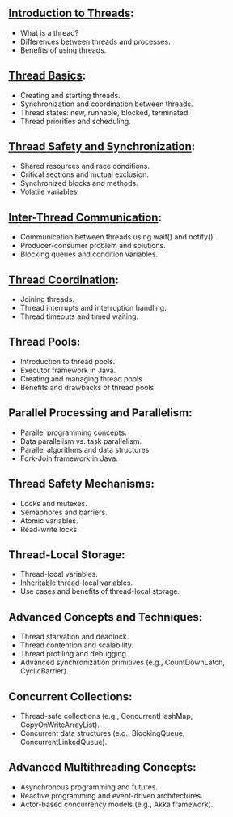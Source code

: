 ## [Introduction to Threads](src/main/java/com/clay/a_intro):

* What is a thread?
* Differences between threads and processes.
* Benefits of using threads.

## [Thread Basics](src/main/java/com/clay/b_thread_basics):

* Creating and starting threads.
* Synchronization and coordination between threads.
* Thread states: new, runnable, blocked, terminated.
* Thread priorities and scheduling.

## [Thread Safety and Synchronization](src/main/java/com/clay/c_thread_safety_synchronization):

* Shared resources and race conditions.
* Critical sections and mutual exclusion.
* Synchronized blocks and methods.
* Volatile variables.

## [Inter-Thread Communication](src/main/java/com/clay/d_inter_thread_communication):

* Communication between threads using wait() and notify().
* Producer-consumer problem and solutions.
* Blocking queues and condition variables.

## [Thread Coordination](src/main/java/com/clay/e_thread_coordination):

* Joining threads.
* Thread interrupts and interruption handling.
* Thread timeouts and timed waiting.

## Thread Pools:

* Introduction to thread pools.
* Executor framework in Java.
* Creating and managing thread pools.
* Benefits and drawbacks of thread pools.

## Parallel Processing and Parallelism:

* Parallel programming concepts.
* Data parallelism vs. task parallelism.
* Parallel algorithms and data structures.
* Fork-Join framework in Java.

## Thread Safety Mechanisms:

* Locks and mutexes.
* Semaphores and barriers.
* Atomic variables.
* Read-write locks.

## Thread-Local Storage:

* Thread-local variables.
* Inheritable thread-local variables.
* Use cases and benefits of thread-local storage.

## Advanced Concepts and Techniques:

* Thread starvation and deadlock.
* Thread contention and scalability.
* Thread profiling and debugging.
* Advanced synchronization primitives (e.g., CountDownLatch, CyclicBarrier).

## Concurrent Collections:

* Thread-safe collections (e.g., ConcurrentHashMap, CopyOnWriteArrayList).
* Concurrent data structures (e.g., BlockingQueue, ConcurrentLinkedQueue).

## Advanced Multithreading Concepts:

* Asynchronous programming and futures.
* Reactive programming and event-driven architectures.
* Actor-based concurrency models (e.g., Akka framework).
